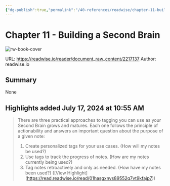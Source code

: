 ```yaml
---
{"dg-publish":true,"permalink":"/40-references/readwise/chapter-11-building-a-second-brain/","tags":["rw/articles"]}
---
```


# Chapter 11 - Building a Second Brain

![rw-book-cover](https://readwise-assets.s3.amazonaws.com/media/uploaded_book_covers/profile_921743/MG9jQhS9FGuX9gzWUnOM5COe27VryAXGEnnw6S_WqZM-cover-2217137.png)
  
URL: https://readwise.io/reader/document_raw_content/2217137
Author: readwise.io

## Summary

None

## Highlights added July 17, 2024 at 10:55 AM
>There are three practical approaches to tagging you can use as your Second Brain grows and matures. Each one follows the principle of actionability and answers an important question about the purpose of a given note:
>1. Create personalized tags for your use cases. (How will my notes be used?)
>2. Use tags to track the progress of notes. (How are my notes currently being used?)
>3. Tag notes retroactively and only as needed. (How have my notes been used?) ([View Highlight] (https://read.readwise.io/read/01hasgxnvs89552q7vt9kfajp7))


